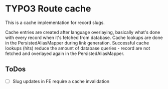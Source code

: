 # TYPO3 Route cache

This is a cache implementation for record slugs.

Cache entries are created after language overlaying, basically what's done with every record when it's fetched from
database. Cache lookups are done in the PersistedAliasMapper during link generation. Successful cache lookups (hits)
reduce the amount of database queries - record are not fetched and overlayed again in the PersistedAliasMapper.

## ToDos

* [ ] Slug updates in FE require a cache invalidation 